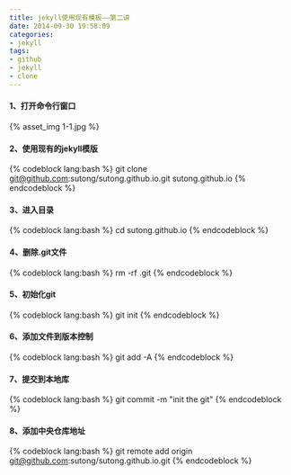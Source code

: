 ```yaml
---
title: jekyll使用现有模板——第二讲
date: 2014-09-30 19:58:09
categories:
- jekyll
tags:
- github
- jekyll
- clone
---
```

#### 1、打开命令行窗口
{% asset_img 1-1.jpg %}
#### 2、使用现有的jekyll模版
{% codeblock lang:bash %}
git clone git@github.com:sutong/sutong.github.io.git sutong.github.io
{% endcodeblock %}
<!-- more-->
#### 3、进入目录
{% codeblock lang:bash %}
cd sutong.github.io
{% endcodeblock %}
#### 4、删除.git文件
{% codeblock lang:bash %}
rm -rf .git
{% endcodeblock %}
#### 5、初始化git
{% codeblock lang:bash %}
git init
{% endcodeblock %}
#### 6、添加文件到版本控制
{% codeblock lang:bash %}
git add -A
{% endcodeblock %}
#### 7、提交到本地库
{% codeblock lang:bash %}
git commit -m "init the git"
{% endcodeblock %}
#### 8、添加中央仓库地址
{% codeblock lang:bash %}
git remote add origin git@github.com:sutong/sutong.github.io.git
{% endcodeblock %}


